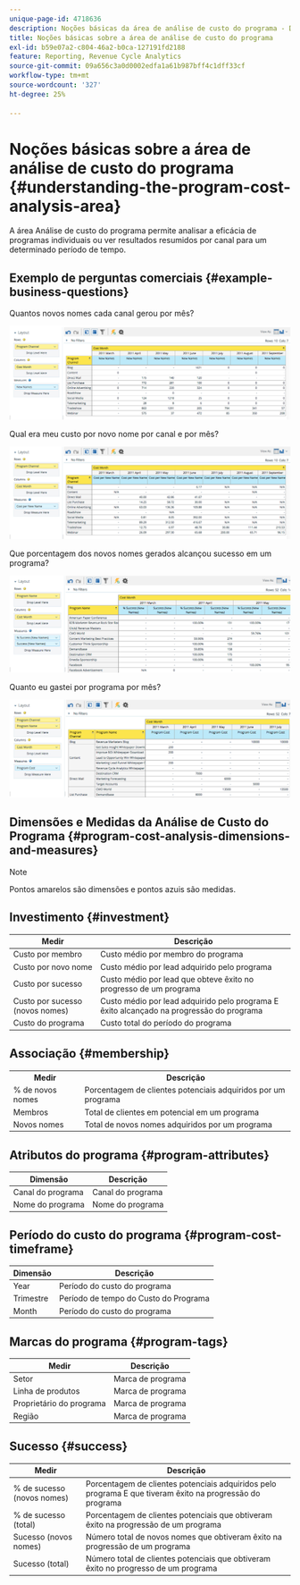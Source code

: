```yaml
---
unique-page-id: 4718636
description: Noções básicas da área de análise de custo do programa - Documentação do Marketo - Documentação do produto
title: Noções básicas sobre a área de análise de custo do programa
exl-id: b59e07a2-c804-46a2-b0ca-127191fd2188
feature: Reporting, Revenue Cycle Analytics
source-git-commit: 09a656c3a0d0002edfa1a61b987bff4c1dff33cf
workflow-type: tm+mt
source-wordcount: '327'
ht-degree: 25%

---
```


# Noções básicas sobre a área de análise de custo do programa {#understanding-the-program-cost-analysis-area}

A área Análise de custo do programa permite analisar a eficácia de programas individuais ou ver resultados resumidos por canal para um determinado período de tempo.

## Exemplo de perguntas comerciais {#example-business-questions}

Quantos novos nomes cada canal gerou por mês?

![](assets/image2015-5-6-14-3a13-3a47.png)

Qual era meu custo por novo nome por canal e por mês?

![](assets/image2015-5-6-14-3a16-3a28.png)

Que porcentagem dos novos nomes gerados alcançou sucesso em um programa?

![](assets/image2015-5-6-14-3a31-3a15.png)

Quanto eu gastei por programa por mês?

![](assets/image2015-5-6-14-3a36-3a34.png)

## Dimensões e Medidas da Análise de Custo do Programa {#program-cost-analysis-dimensions-and-measures}

>[!NOTE]
>
>Pontos amarelos são dimensões e pontos azuis são medidas.

## Investimento {#investment}

| Medir | Descrição |
|---|---|
| Custo por membro | Custo médio por membro do programa |
| Custo por novo nome | Custo médio por lead adquirido pelo programa |
| Custo por sucesso | Custo médio por lead que obteve êxito no progresso de um programa |
| Custo por sucesso (novos nomes) | Custo médio por lead adquirido pelo programa E êxito alcançado na progressão do programa |
| Custo do programa | Custo total do período do programa |

## Associação {#membership}

<table>
 <tbody>
  <tr>
   <th>Medir</th>
   <th>Descrição</th>
  </tr>
  <tr>
   <td>% de novos nomes</td>
   <td>Porcentagem de clientes potenciais adquiridos por um programa</td>
  </tr>
  <tr>
   <td>Membros</td>
   <td>Total de clientes em potencial em um programa</td>
  </tr>
  <tr>
   <td>Novos nomes</td>
   <td>Total de novos nomes adquiridos por um programa</td>
  </tr>
 </tbody>
</table>

## Atributos do programa {#program-attributes}

| Dimensão | Descrição |
|---|---|
| Canal do programa | Canal do programa |
| Nome do programa | Nome do programa |

## Período do custo do programa {#program-cost-timeframe}

| Dimensão | Descrição |
|---|---|
| Year | Período do custo do programa |
| Trimestre | Período de tempo do Custo do Programa |
| Month | Período do custo do programa |

## Marcas do programa {#program-tags}

| Medir | Descrição |
|---|---|
| Setor | Marca de programa |
| Linha de produtos | Marca de programa |
| Proprietário do programa | Marca de programa |
| Região | Marca de programa |

## Sucesso {#success}

| Medir | Descrição |
|---|---|
| % de sucesso (novos nomes) | Porcentagem de clientes potenciais adquiridos pelo programa E que tiveram êxito na progressão do programa |
| % de sucesso (total) | Porcentagem de clientes potenciais que obtiveram êxito na progressão de um programa |
| Sucesso (novos nomes) | Número total de novos nomes que obtiveram êxito na progressão de um programa |
| Sucesso (total) | Número total de clientes potenciais que obtiveram êxito no progresso de um programa |
